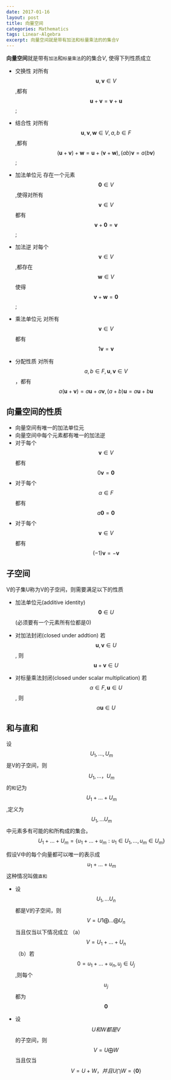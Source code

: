 ```yaml
---
date: 2017-01-16
layout: post
title: 向量空间
categories: Mathematics
tags: Linear-Algebra
excerpt: 向量空间就是带有加法和标量乘法的的集合V
---
```

**向量空间**就是带有```加法```和```标量乘法```的的集合*V*, 使得下列性质成立

* 交换性
对所有 $$\textbf{u},\textbf{v} \in V$$,都有$$\textbf{u}+\textbf{v} =\textbf{v}+\textbf{u}$$;

* 结合性
对所有$$\textbf{u},\textbf{v}, \textbf{w}\in V,  a, b\in F$$,都有
$$(\textbf{u}+\textbf{v})+\textbf{w} = \textbf{u}+(\textbf{v}+\textbf{w}), (ab)\textbf{v}=a(b\textbf{v})$$;

* 加法单位元
存在一个元素$$\textbf{0}\in V$$,使得对所有$$\textbf{v}\in V$$都有$$\textbf{v}+\textbf{0}=\textbf{v}$$;

* 加法逆
对每个$$\textbf{v}\in V$$,都存在$$\textbf{w}\in V$$使得$$\textbf{v}+\textbf{w}=\textbf{0}$$;

* 乘法单位元
对所有$$\textbf{v}\in V$$都有$$1\textbf{v}=\textbf{v}$$

* 分配性质
对所有$$a,b\in F, \textbf{u},\textbf{v} \in V$$，都有
$$a(\textbf{u}+\textbf{v})=a\textbf{u}+a\textbf{v},(a+b)\textbf{u}=a\textbf{u}+b\textbf{u}$$

## 向量空间的性质
* 向量空间有唯一的加法单位元
* 向量空间中每个元素都有唯一的加法逆
* 对于每个$$\textbf{v}\in V$$都有$$0\textbf{v} = \textbf{0}$$
* 对于每个$$\alpha\in F$$都有$$a\textbf{0} = \textbf{0}$$
* 对于每个$$\textbf{v}\in V$$都有$$(-1)\textbf{v} = -\textbf{v}$$

## 子空间
V的子集U称为V的子空间，则需要满足以下的性质

* 加法单位元(additive identity)
$$\textbf{0} \in U$$(必须要有一个元素所有位都是0)

* 对加法封闭(closed under addtion)
若$$\textbf{u},\textbf{v}\in U$$, 则$$\textbf{u} + \textbf{v}\in U$$

* 对标量乘法封闭(closed under scalar multiplication)
若$$\alpha \in F, \textbf{u}\in U$$, 则$$\alpha\textbf{u} \in U$$

## 和与直和
设$$U_1,…,U_m$$是V的子空间，则$$U_1,…，U_m$$的```和```记为$$U_1+…+U_m$$,定义为$$U_1,…U_m$$中元素多有可能的和所构成的集合。
$$U_1+…+U_m=\{u_1+…+u_m : u_1\in U_1, …, u_m\in U_m\}$$

假设V中的每个向量都可以唯一的表示成
$$u_1+…+u_m$$
这种情况叫做```直和```

* 设$$U_1,…U_n$$都是V的子空间，则$$V=U1\bigoplus …\bigoplus U_n$$当且仅当以下情况成立
（a）$$V = U_1 + … + U_n$$
（b）若$$0 = u_1+…+u_n, u_j\in U_j$$,则每个$$u_j$$都为$$\textbf{0}$$

* 设$$U和W都是V$$的子空间，则$$V = U\bigoplus W$$当且仅当$$V=U+W，并且U\bigcap W=\{\textbf{0}\}$$